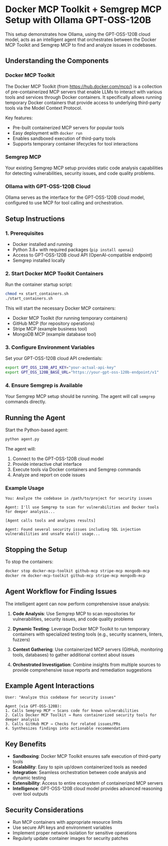 # Docker MCP Toolkit + Semgrep MCP Setup with Ollama GPT-OSS-120B

This setup demonstrates how Ollama, using the GPT-OSS-120B cloud model, acts as an intelligent agent that orchestrates between the Docker MCP Toolkit and Semgrep MCP to find and analyze issues in codebases.

## Understanding the Components

### Docker MCP Toolkit
The Docker MCP Toolkit (from https://hub.docker.com/mcp/) is a collection of pre-containerized MCP servers that enable LLMs to interact with various tools and services through Docker containers. It specifically allows running temporary Docker containers that provide access to underlying third-party tools via the Model Context Protocol.

Key features:
- Pre-built containerized MCP servers for popular tools
- Easy deployment with `docker run`
- Enables sandboxed execution of third-party tools
- Supports temporary container lifecycles for tool interactions

### Semgrep MCP
Your existing Semgrep MCP setup provides static code analysis capabilities for detecting vulnerabilities, security issues, and code quality problems.

### Ollama with GPT-OSS-120B Cloud
Ollama serves as the interface for the GPT-OSS-120B cloud model, configured to use MCP for tool calling and orchestration.

## Setup Instructions

### 1. Prerequisites
- Docker installed and running
- Python 3.8+ with required packages (`pip install openai`)
- Access to GPT-OSS-120B cloud API (OpenAI-compatible endpoint)
- Semgrep installed locally

### 2. Start Docker MCP Toolkit Containers

Run the container startup script:

```bash
chmod +x start_containers.sh
./start_containers.sh
```

This will start the necessary Docker MCP containers:
- Docker MCP Toolkit (for running temporary containers)
- GitHub MCP (for repository operations)
- Stripe MCP (example business tool)
- MongoDB MCP (example database tool)

### 3. Configure Environment Variables

Set your GPT-OSS-120B cloud API credentials:

```bash
export GPT_OSS_120B_API_KEY="your-actual-api-key"
export GPT_OSS_120B_BASE_URL="https://your-gpt-oss-120b-endpoint/v1"
```

### 4. Ensure Semgrep is Available

Your Semgrep MCP setup should be running. The agent will call `semgrep` commands directly.

## Running the Agent

Start the Python-based agent:

```bash
python agent.py
```

The agent will:
1. Connect to the GPT-OSS-120B cloud model
2. Provide interactive chat interface
3. Execute tools via Docker containers and Semgrep commands
4. Analyze and report on code issues

### Example Usage

```
You: Analyze the codebase in /path/to/project for security issues

Agent: I'll use Semgrep to scan for vulnerabilities and Docker tools for deeper analysis...

[Agent calls tools and analyzes results]

Agent: Found several security issues including SQL injection vulnerabilities and unsafe eval() usage...
```

## Stopping the Setup

To stop the containers:

```bash
docker stop docker-mcp-toolkit github-mcp stripe-mcp mongodb-mcp
docker rm docker-mcp-toolkit github-mcp stripe-mcp mongodb-mcp
```

## Agent Workflow for Finding Issues

The intelligent agent can now perform comprehensive issue analysis:

1. **Code Analysis**: Use Semgrep MCP to scan repositories for vulnerabilities, security issues, and code quality problems

2. **Dynamic Testing**: Leverage Docker MCP Toolkit to run temporary containers with specialized testing tools (e.g., security scanners, linters, fuzzers)

3. **Context Gathering**: Use containerized MCP servers (GitHub, monitoring tools, databases) to gather additional context about issues

4. **Orchestrated Investigation**: Combine insights from multiple sources to provide comprehensive issue reports and remediation suggestions

## Example Agent Interactions

```
User: "Analyze this codebase for security issues"

Agent (via GPT-OSS-120B):
1. Calls Semgrep MCP → Scans code for known vulnerabilities
2. Calls Docker MCP Toolkit → Runs containerized security tools for deeper analysis
3. Calls GitHub MCP → Checks for related issues/PRs
4. Synthesizes findings into actionable recommendations
```

## Key Benefits

- **Sandboxing**: Docker MCP Toolkit ensures safe execution of third-party tools
- **Scalability**: Easy to spin up/down containerized tools as needed
- **Integration**: Seamless orchestration between code analysis and dynamic testing
- **Extensibility**: Access to entire ecosystem of containerized MCP servers
- **Intelligence**: GPT-OSS-120B cloud model provides advanced reasoning over tool outputs

## Security Considerations

- Run MCP containers with appropriate resource limits
- Use secure API keys and environment variables
- Implement proper network isolation for sensitive operations
- Regularly update container images for security patches
